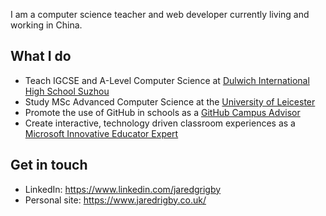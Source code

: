 I am a computer science teacher and web developer currently living and working in China. 

## What I do
- Teach IGCSE and A-Level Computer Science at [Dulwich International High School Suzhou](https://github.com/DHSZ)
- Study MSc Advanced Computer Science at the [University of Leicester](https://github.com/university-of-leicester)
- Promote the use of GitHub in schools as a [GitHub Campus Advisor](https://github.com/Campus-Advisors)
- Create interactive, technology driven classroom experiences as a [Microsoft Innovative Educator Expert](https://education.microsoft.com)

## Get in touch
- LinkedIn: https://www.linkedin.com/jaredgrigby
- Personal site: https://www.jaredrigby.co.uk/
